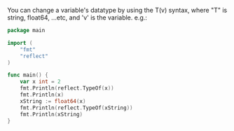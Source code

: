 You can change a variable's datatype by using the T(v) syntax, where "T" is string, float64, ...etc, and 'v' is the variable. e.g.:



```go
package main

import (
	"fmt"
    "reflect"
)

func main() {
	var x int = 2
	fmt.Println(reflect.TypeOf(x))
	fmt.Println(x)
	xString := float64(x)
	fmt.Println(reflect.TypeOf(xString))
	fmt.Println(xString)
}
```